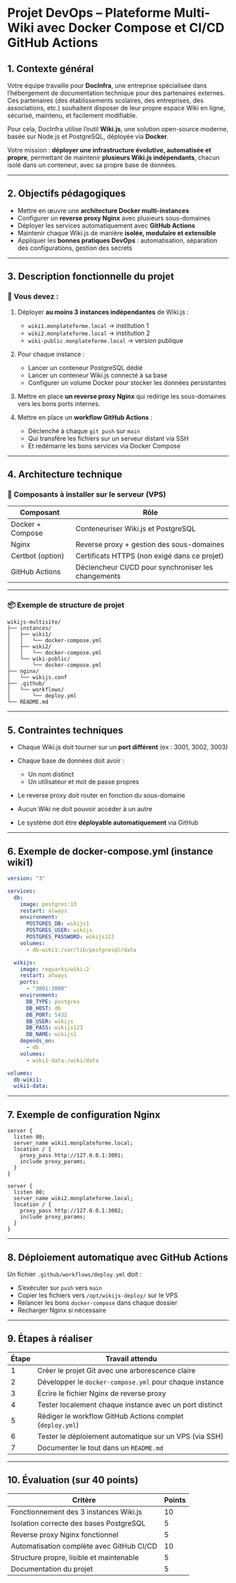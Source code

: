 # **Projet DevOps – Plateforme Multi-Wiki avec Docker Compose et CI/CD GitHub Actions**

## **1. Contexte général**

Votre équipe travaille pour **DocInfra**, une entreprise spécialisée dans l’hébergement de documentation technique pour des partenaires externes. Ces partenaires (des établissements scolaires, des entreprises, des associations, etc.) souhaitent disposer de leur propre espace Wiki en ligne, sécurisé, maintenu, et facilement modifiable.

Pour cela, DocInfra utilise l’outil **Wiki.js**, une solution open-source moderne, basée sur Node.js et PostgreSQL, déployée via **Docker**.

Votre mission : **déployer une infrastructure évolutive, automatisée et propre**, permettant de maintenir **plusieurs Wiki.js indépendants**, chacun isolé dans un conteneur, avec sa propre base de données.

---

## **2. Objectifs pédagogiques**

* Mettre en œuvre une **architecture Docker multi-instances**
* Configurer un **reverse proxy Nginx** avec plusieurs sous-domaines
* Déployer les services automatiquement avec **GitHub Actions**
* Maintenir chaque Wiki.js de manière **isolée, modulaire et extensible**
* Appliquer les **bonnes pratiques DevOps** : automatisation, séparation des configurations, gestion des secrets

---

## **3. Description fonctionnelle du projet**

### 📌 Vous devez :

1. Déployer **au moins 3 instances indépendantes** de Wiki.js :

   * `wiki1.monplateforme.local` → institution 1
   * `wiki2.monplateforme.local` → institution 2
   * `wiki-public.monplateforme.local` → version publique

2. Pour chaque instance :

   * Lancer un conteneur PostgreSQL dédié
   * Lancer un conteneur Wiki.js connecté à sa base
   * Configurer un volume Docker pour stocker les données persistantes

3. Mettre en place **un reverse proxy Nginx** qui redirige les sous-domaines vers les bons ports internes.

4. Mettre en place un **workflow GitHub Actions** :

   * Déclenché à chaque `git push` sur `main`
   * Qui transfère les fichiers sur un serveur distant via SSH
   * Et redémarre les bons services via Docker Compose

---

## **4. Architecture technique**

### 🧱 Composants à installer sur le serveur (VPS)

| Composant        | Rôle                                                |
| ---------------- | --------------------------------------------------- |
| Docker + Compose | Conteneuriser Wiki.js et PostgreSQL                 |
| Nginx            | Reverse proxy + gestion des sous-domaines           |
| Certbot (option) | Certificats HTTPS (non exigé dans ce projet)        |
| GitHub Actions   | Déclencheur CI/CD pour synchroniser les changements |

---

### 📦 Exemple de structure de projet

```
wikijs-multisite/
├── instances/
│   ├── wiki1/
│   │   └── docker-compose.yml
│   ├── wiki2/
│   │   └── docker-compose.yml
│   └── wiki-public/
│       └── docker-compose.yml
├── nginx/
│   └── wikijs.conf
├── .github/
│   └── workflows/
│       └── deploy.yml
└── README.md
```

---

## **5. Contraintes techniques**

* Chaque Wiki.js doit tourner sur un **port différent** (ex : 3001, 3002, 3003)
* Chaque base de données doit avoir :

  * Un nom distinct
  * Un utilisateur et mot de passe propres
* Le reverse proxy doit router en fonction du sous-domaine
* Aucun Wiki ne doit pouvoir accéder à un autre
* Le système doit être **déployable automatiquement** via GitHub

---

## **6. Exemple de docker-compose.yml (instance wiki1)**

```yaml
version: "3"

services:
  db:
    image: postgres:13
    restart: always
    environment:
      POSTGRES_DB: wikijs1
      POSTGRES_USER: wikijs
      POSTGRES_PASSWORD: wikijs123
    volumes:
      - db-wiki1:/var/lib/postgresql/data

  wikijs:
    image: requarks/wiki:2
    restart: always
    ports:
      - "3001:3000"
    environment:
      DB_TYPE: postgres
      DB_HOST: db
      DB_PORT: 5432
      DB_USER: wikijs
      DB_PASS: wikijs123
      DB_NAME: wikijs1
    depends_on:
      - db
    volumes:
      - wiki1-data:/wiki/data

volumes:
  db-wiki1:
  wiki1-data:
```

---

## **7. Exemple de configuration Nginx**

```nginx
server {
  listen 80;
  server_name wiki1.monplateforme.local;
  location / {
    proxy_pass http://127.0.0.1:3001;
    include proxy_params;
  }
}

server {
  listen 80;
  server_name wiki2.monplateforme.local;
  location / {
    proxy_pass http://127.0.0.1:3002;
    include proxy_params;
  }
}
```

---

## **8. Déploiement automatique avec GitHub Actions**

Un fichier `.github/workflows/deploy.yml` doit :

* S’exécuter sur `push` vers `main`
* Copier les fichiers vers `/opt/wikijs-deploy/` sur le VPS
* Relancer les bons `docker-compose` dans chaque dossier
* Recharger Nginx si nécessaire

---

## **9. Étapes à réaliser**

| Étape | Travail attendu                                           |
| ----- | --------------------------------------------------------- |
| 1     | Créer le projet Git avec une arborescence claire          |
| 2     | Développer le `docker-compose.yml` pour chaque instance   |
| 3     | Écrire le fichier Nginx de reverse proxy                  |
| 4     | Tester localement chaque instance avec un port distinct   |
| 5     | Rédiger le workflow GitHub Actions complet (`deploy.yml`) |
| 6     | Tester le déploiement automatique sur un VPS (via SSH)    |
| 7     | Documenter le tout dans un `README.md`                    |

---

## **10. Évaluation (sur 40 points)**

| Critère                                   | Points |
| ----------------------------------------- | ------ |
| Fonctionnement des 3 instances Wiki.js    | 10     |
| Isolation correcte des bases PostgreSQL   | 5      |
| Reverse proxy Nginx fonctionnel           | 5      |
| Automatisation complète avec GitHub CI/CD | 10     |
| Structure propre, lisible et maintenable  | 5      |
| Documentation du projet                   | 5      |


